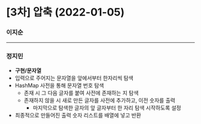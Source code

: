 # [3차] 압축 (2022-01-05)
### 이지순

---
### 정지민
* **구현/문자열**
* 입력으로 주어지는 문자열을 앞에서부터 한자리씩 탐색
* HashMap 사전을 통해 문자열 번호 탐색
  * 존재 시 그 다음 글자를 붙여 사전에 존재하는 지 탐색
  * 존재하지 않을 시 새로 만든 글자를 사전에 추가하고, 이전 숫자를 출력
    * 마지막으로 탐색한 글자의 앞 글자부터 한 자리 탐색 시작하도록 설정
* 최종적으로 만들어진 출력 숫자 리스트를 배열에 넣고 반환
